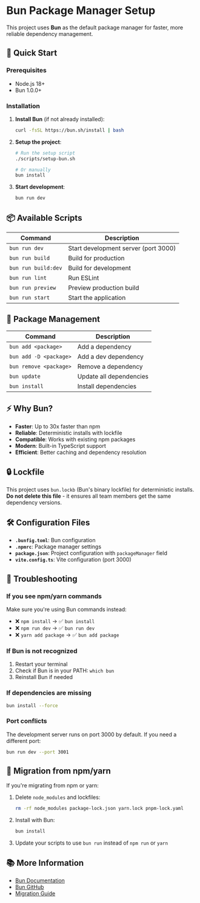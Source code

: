 # Bun Package Manager Setup

This project uses **Bun** as the default package manager for faster, more reliable dependency management.

## 🚀 Quick Start

### Prerequisites
- Node.js 18+ 
- Bun 1.0.0+

### Installation

1. **Install Bun** (if not already installed):
   ```bash
   curl -fsSL https://bun.sh/install | bash
   ```

2. **Setup the project**:
   ```bash
   # Run the setup script
   ./scripts/setup-bun.sh
   
   # Or manually
   bun install
   ```

3. **Start development**:
   ```bash
   bun run dev
   ```

## 📦 Available Scripts

| Command | Description |
|---------|-------------|
| `bun run dev` | Start development server (port 3000) |
| `bun run build` | Build for production |
| `bun run build:dev` | Build for development |
| `bun run lint` | Run ESLint |
| `bun run preview` | Preview production build |
| `bun run start` | Start the application |

## 🔧 Package Management

| Command | Description |
|---------|-------------|
| `bun add <package>` | Add a dependency |
| `bun add -D <package>` | Add a dev dependency |
| `bun remove <package>` | Remove a dependency |
| `bun update` | Update all dependencies |
| `bun install` | Install dependencies |

## ⚡ Why Bun?

- **Faster**: Up to 30x faster than npm
- **Reliable**: Deterministic installs with lockfile
- **Compatible**: Works with existing npm packages
- **Modern**: Built-in TypeScript support
- **Efficient**: Better caching and dependency resolution

## 🔒 Lockfile

This project uses `bun.lockb` (Bun's binary lockfile) for deterministic installs. **Do not delete this file** - it ensures all team members get the same dependency versions.

## 🛠️ Configuration Files

- **`.bunfig.toml`**: Bun configuration
- **`.npmrc`**: Package manager settings
- **`package.json`**: Project configuration with `packageManager` field
- **`vite.config.ts`**: Vite configuration (port 3000)

## 🚨 Troubleshooting

### If you see npm/yarn commands
Make sure you're using Bun commands instead:
- ❌ `npm install` → ✅ `bun install`
- ❌ `npm run dev` → ✅ `bun run dev`
- ❌ `yarn add package` → ✅ `bun add package`

### If Bun is not recognized
1. Restart your terminal
2. Check if Bun is in your PATH: `which bun`
3. Reinstall Bun if needed

### If dependencies are missing
```bash
bun install --force
```

### Port conflicts
The development server runs on port 3000 by default. If you need a different port:
```bash
bun run dev --port 3001
```

## 🔄 Migration from npm/yarn

If you're migrating from npm or yarn:

1. Delete `node_modules` and lockfiles:
   ```bash
   rm -rf node_modules package-lock.json yarn.lock pnpm-lock.yaml
   ```

2. Install with Bun:
   ```bash
   bun install
   ```

3. Update your scripts to use `bun run` instead of `npm run` or `yarn`

## 📚 More Information

- [Bun Documentation](https://bun.sh/docs)
- [Bun GitHub](https://github.com/oven-sh/bun)
- [Migration Guide](https://bun.sh/docs/install#migrating-from-npm) 